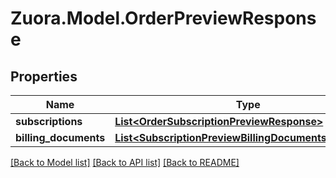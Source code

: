 
# Zuora.Model.OrderPreviewResponse

## Properties

Name | Type | Description | Notes
------------ | ------------- | ------------- | -------------
**subscriptions** | [**List&lt;OrderSubscriptionPreviewResponse&gt;**](OrderSubscriptionPreviewResponse.md) |  | [optional] 
**billing_documents** | [**List&lt;SubscriptionPreviewBillingDocumentsResponse&gt;**](SubscriptionPreviewBillingDocumentsResponse.md) |  | [optional] 

[[Back to Model list]](../README.md#documentation-for-models)
[[Back to API list]](../README.md#documentation-for-api-endpoints)
[[Back to README]](../README.md)

